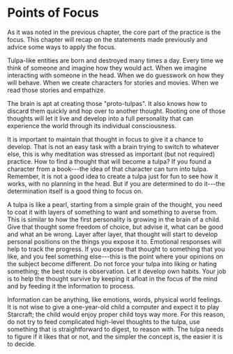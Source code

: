 # Points of Focus

As it was noted in the previous chapter, the core part of the practice is the focus. This chapter will recap on the statements made previously and advice some ways to apply the focus.

Tulpa-like entities are born and destroyed many times a day. Every time we think of someone and imagine how they would act. When we imagine interacting with someone in the head. When we do guesswork on how they will behave. When we create characters for stories and movies. When we read those stories and empathize.

The brain is apt at creating those "proto-tulpas". It also knows how to discard them quickly and hop over to another thought. Rooting one of those thoughts will let it live and develop into a full personality that can experience the world through its individual consciousness.

It is important to maintain that thought in focus to give it a chance to develop. That is not an easy task with a brain trying to switch to whatever else, this is why meditation was stressed as important (but not required) practice. How to find a thought that will become a tulpa? If you found a character from a book---the idea of that character can turn into tulpa. Remember, it is not a good idea to create a tulpa just for fun to see how it works, with no planning in the head. But if you are determined to do it---the determination itself is a good thing to focus on.

A tulpa is like a pearl, starting from a simple grain of the thought, you need to coat it with layers of something to want and something to averse from. This is similar to how the first personality is growing in the brain of a child. Give that thought some freedom of choice, but advise it, what can be good and what an be wrong. Layer after layer, that thought will start to develop personal positions on the things you expose it to. Emotional responses will help to track the progress. If you expose that thought to something that you like, and you feel something else---this is the point where your opinions on the subject become different. Do not force your tulpa into liking or hating something; the best route is observation. Let it develop own habits. Your job is to help the thought survive by keeping it afloat in the focus of the mind and by feeding it the information to process.

Information can be anything, like emotions, words, physical world feelings. It is not wise to give a one-year-old child a computer and expect it to play Starcraft; the child would enjoy proper child toys way more. For this reason, do not try to feed complicated high-level thoughts to the tulpa, use something that is straightforward to digest, to reason with. The tulpa needs to figure if it likes that or not, and the simpler the concept is, the easier it is to decide.
